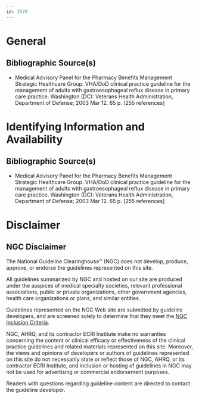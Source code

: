 ```yaml
---
id: 3570
---
```


# General

## Bibliographic Source(s)

- Medical Advisory Panel for the Pharmacy Benefits Management Strategic Healthcare Group. VHA/DoD clinical practice guideline for the management of adults with gastroesophageal reflux disease in primary care practice. Washington (DC): Veterans Health Administration, Department of Defense; 2003 Mar 12. 65 p. [255 references]

# Identifying Information and Availability

## Bibliographic Source(s)

- Medical Advisory Panel for the Pharmacy Benefits Management Strategic Healthcare Group. VHA/DoD clinical practice guideline for the management of adults with gastroesophageal reflux disease in primary care practice. Washington (DC): Veterans Health Administration, Department of Defense; 2003 Mar 12. 65 p. [255 references]

# Disclaimer

## NGC Disclaimer

The National Guideline Clearinghouse™ (NGC) does not develop, produce, approve, or endorse the guidelines represented on this site.

All guidelines summarized by NGC and hosted on our site are produced under the auspices of medical specialty societies, relevant professional associations, public or private organizations, other government agencies, health care organizations or plans, and similar entities.

Guidelines represented on the NGC Web site are submitted by guideline developers, and are screened solely to determine that they meet the [NGC Inclusion Criteria](/help-and-about/summaries/inclusion-criteria).

NGC, AHRQ, and its contractor ECRI Institute make no warranties concerning the content or clinical efficacy or effectiveness of the clinical practice guidelines and related materials represented on this site. Moreover, the views and opinions of developers or authors of guidelines represented on this site do not necessarily state or reflect those of NGC, AHRQ, or its contractor ECRI Institute, and inclusion or hosting of guidelines in NGC may not be used for advertising or commercial endorsement purposes.

Readers with questions regarding guideline content are directed to contact the guideline developer.


